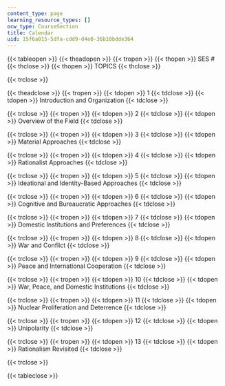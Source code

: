```yaml
---
content_type: page
learning_resource_types: []
ocw_type: CourseSection
title: Calendar
uid: 15f6a015-5dfa-cdd9-d4e0-36b10bdde364
---
```


{{< tableopen >}}
{{< theadopen >}}
{{< tropen >}}
{{< thopen >}}
SES #
{{< thclose >}}
{{< thopen >}}
TOPICS
{{< thclose >}}

{{< trclose >}}

{{< theadclose >}}
{{< tropen >}}
{{< tdopen >}}
1
{{< tdclose >}}
{{< tdopen >}}
Introduction and Organization
{{< tdclose >}}

{{< trclose >}}
{{< tropen >}}
{{< tdopen >}}
2
{{< tdclose >}}
{{< tdopen >}}
Overview of the Field
{{< tdclose >}}

{{< trclose >}}
{{< tropen >}}
{{< tdopen >}}
3
{{< tdclose >}}
{{< tdopen >}}
Material Approaches
{{< tdclose >}}

{{< trclose >}}
{{< tropen >}}
{{< tdopen >}}
4
{{< tdclose >}}
{{< tdopen >}}
Rationalist Approaches
{{< tdclose >}}

{{< trclose >}}
{{< tropen >}}
{{< tdopen >}}
5
{{< tdclose >}}
{{< tdopen >}}
Ideational and Identity-Based Approaches
{{< tdclose >}}

{{< trclose >}}
{{< tropen >}}
{{< tdopen >}}
6
{{< tdclose >}}
{{< tdopen >}}
Cognitive and Bureaucratic Approaches
{{< tdclose >}}

{{< trclose >}}
{{< tropen >}}
{{< tdopen >}}
7
{{< tdclose >}}
{{< tdopen >}}
Domestic Institutions and Preferences
{{< tdclose >}}

{{< trclose >}}
{{< tropen >}}
{{< tdopen >}}
8
{{< tdclose >}}
{{< tdopen >}}
War and Conflict
{{< tdclose >}}

{{< trclose >}}
{{< tropen >}}
{{< tdopen >}}
9
{{< tdclose >}}
{{< tdopen >}}
Peace and International Cooperation
{{< tdclose >}}

{{< trclose >}}
{{< tropen >}}
{{< tdopen >}}
10
{{< tdclose >}}
{{< tdopen >}}
War, Peace, and Domestic Institutions
{{< tdclose >}}

{{< trclose >}}
{{< tropen >}}
{{< tdopen >}}
11
{{< tdclose >}}
{{< tdopen >}}
Nuclear Proliferation and Deterrence
{{< tdclose >}}

{{< trclose >}}
{{< tropen >}}
{{< tdopen >}}
12
{{< tdclose >}}
{{< tdopen >}}
Unipolarity
{{< tdclose >}}

{{< trclose >}}
{{< tropen >}}
{{< tdopen >}}
13
{{< tdclose >}}
{{< tdopen >}}
Rationalism Revisited
{{< tdclose >}}

{{< trclose >}}

{{< tableclose >}}